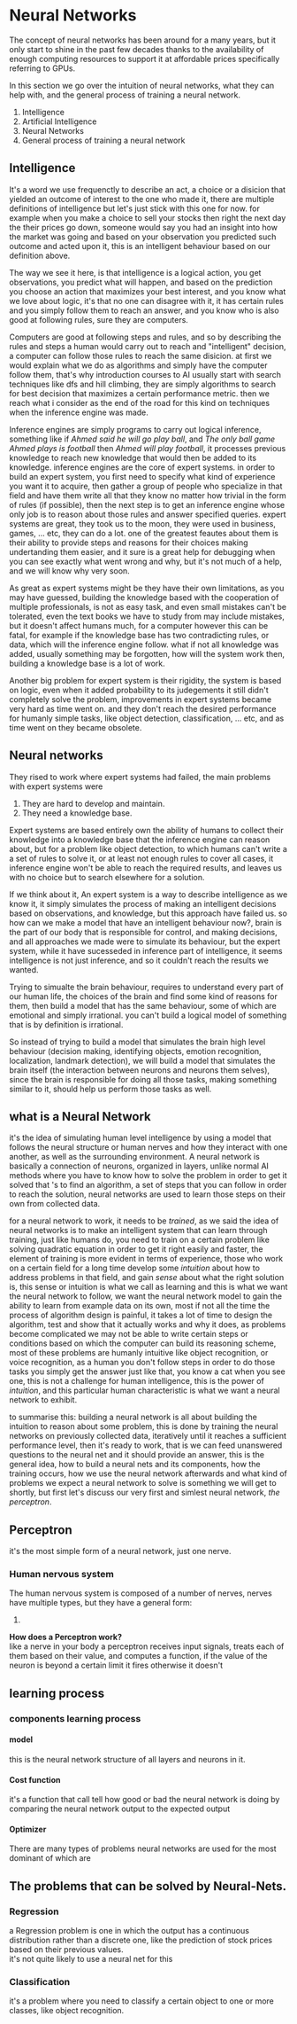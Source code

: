 # Neural Networks

The concept of neural networks has been around for a many years, but it only start to shine in the past few decades thanks to the availability of enough computing resources to support it at affordable prices specifically referring to GPUs.

In this section we go over the intuition of neural networks, what they can help with, and the general process of training a neural network.

1. Intelligence
2. Artificial Intelligence
3. Neural Networks
4. General process of training a neural network

## Intelligence

It's a word we use frequenctly to describe an act, a choice or a disicion that yielded an outcome of interest to the one who made it, there are multiple definitions of intelligence but let's just stick with this one for now. for example when you make a choice to sell your stocks then right the next day the their prices go down, someone would say you had an insight into how the market was going and based on your observation you predicted such outcome and acted upon it, this is an intelligent behaviour based on our definition above.  

The way we see it here, is that intelligence is a logical action, you get observations, you predict what will happen, and based on the prediction you choose an action that maximizes your best interest, and you know what we love about logic, it's that no one can disagree with it, it has certain rules and you simply follow them to reach an answer, and you know who is also good at following rules, sure they are computers.

Computers are good at following steps and rules, and so by describing the rules and steps a human would carry out to reach and "intelligent" decision, a computer can follow those rules to reach the same disicion. at first we would explain what we do as algorithms and simply have the computer follow them, that's why introduction courses to AI usually start with search techniques like dfs and hill climbing, they are simply algorithms to search for best decision that maximizes a certain performance metric. then we reach what i consider as the end of the road for this kind on techniques when the inference engine was made.

Inference engines are simply programs to carry out logical inference, something like if *Ahmed said he will go play ball*, and *The only ball game Ahmed plays is football* then *Ahmed will play football*, it processes previous knowledge to reach new knowledge that would then be added to its knowledge. inference engines are the core of expert systems. in order to build an expert system, you first need to specify what kind of experience you want it to acquire, then gather a group of people who specialize in that field and have them write all that they know no matter how trivial in the form of rules (if possible), then the next step is to get an inference engine whose only job is to reason about those rules and answer specified queries. expert systems are great, they took us to the moon, they were used in business, games, ... etc, they can do a lot. one of the greatest feautes about them is their ability to provide steps and reasons for their choices making undertanding them easier, and it sure is a great help for debugging when you can see exactly what went wrong and why, but it's not much of a help, and we will know why very soon.  

As great as expert systems might be they have their own limitations, as you may have guessed, building the knowledge based with the cooperation of multiple professionals, is not as easy task, and even small mistakes can't be tolerated, even the text books we have to study from may include mistakes, but it doesn't affect humans much, for a computer however this can be fatal, for example if the knowledge base has two contradicting rules, or data, which will the inference engine follow. what if not all knowledge was added, usually something may be forgotten, how will the system work then, building a knowledge base is a lot of work.

Another big problem for expert system is their rigidity, the system is based on logic, even when it added probability to its judegements it still didn't completely solve the problem, improvements in expert systems became very hard as time went on. and they don't reach the desired performance for humanly simple tasks, like object detection, classification, ... etc, and as time went on they became obsolete.

## Neural networks

They rised to work where expert systems had failed, the main problems with expert systems were

1. They are hard to develop and maintain.
2. They need a knowledge base.

Expert systems are based entirely own the ability of humans to collect their knowledge into a knowledge base that the inference engine can reason about, but for a problem like object detection, to which humans can't write a a set of rules to solve it, or at least not enough rules to cover all cases, it inference engine won't be able to reach the required results, and leaves us with no choice but to search elsewhere for a solution.

If we think about it, An expert system is a way to describe intelligence as we know it, it simply simulates the process of making an intelligent decisions based on observations, and knowledge, but this approach have failed us. so how can we make a model that have an intelligent behaviour now?, brain is the part of our body that is responsible for control, and making decisions, and all approaches we made were to simulate its behaviour, but the expert system, while it have sucesseded in inference part of intelligence, it seems intelligence is not just inference, and so it couldn't reach the results we wanted.

Trying to simualte the brain behaviour, requires to understand every part of our human life, the choices of the brain and find some kind of reasons for them, then build a model that has the same behaviour, some of which are emotional and simply irrational. you can't build a logical model of something that is by definition is irrational.  

So instead of trying to build a model that simulates the brain high level behaviour (decision making, identifying objects, emotion recognition, localization, landmark detection), we will build a model that simulates the brain itself (the interaction between neurons and neurons them selves), since the brain is responsible for doing all those tasks, making something similar to it, should help us perform those tasks as well.


## what is a Neural Network

it's the idea of simulating human level intelligence by using a model that follows the neural structure or 
human nerves and how they interact with one another, as well as the surrounding environment.
A neural network is basically a connection of neurons, organized in layers, unlike normal AI methods where
you have to know how to solve the problem in order to get it solved that 's to find an algorithm, a set of 
steps that you can follow in order to reach the solution, neural networks are used to learn those steps on 
their own from collected data.  

for a neural network to work, it needs to be *trained*, as we said the idea of neural networks is to make an
intelligent system that can learn through training, just like humans do, you need to train on a certain
problem like solving quadratic equation in order to get it right easily and faster, the element of training
is more evident in terms of experience, those who work on a certain field for a long time develop some
*intuition* about how to address problems in that field, and gain *sense* about what the right solution is,
this sense or intuition is what we call as learning and this is what we want the neural network to follow,
we want the neural network model to gain the ability to learn from example data on its own, most if not all 
the time the process of algorithm design is painful, it takes a lot of time to design the algorithm, test and
show that it actually works and why it does, as problems become complicated we may not be able to write 
certain steps or conditions based on which the computer can build its reasoning scheme, most of these problems 
are humanly intuitive like object recognition, or voice recognition, as a human you don't follow steps in 
order to do those tasks you simply get the answer just like that, you know a cat when you see one, this is 
not a challenge for human intelligence, this is the power of *intuition*, and this particular human 
characteristic is what we want a neural network to exhibit.  

to summarise this: building a neural network is all about building the intuition to reason about some problem,
this is done by training the neural networks on previously collected data, iteratively until it reaches a 
sufficient performance level, then it's ready to work, that is we can feed unanswered questions to the neural 
net and it should provide an answer, this is the general idea, how to build a neural nets and its components, 
how the training occurs, how we use the neural network afterwards and what kind of problems we expect a neural
network to solve is something we will get to shortly, but first let's discuss our very first and simlest neural network, *the perceptron*.

## Perceptron

it's the most simple form of a neural network, just one nerve.  

### Human nervous system

The human nervous system is composed of a number of nerves, nerves have multiple types, but they have a general form:  

1. 


**How does a Perceptron work?**  
like a nerve in your body a perceptron receives input signals, treats each of them based on their value, and
computes a function, if the value of the neuron is beyond a certain limit it fires otherwise it doesn't 

## learning process

### components learning process

#### model

this is the neural network structure of all layers and neurons in it.

#### Cost function

it's a function that call tell how good or bad the neural network is doing by comparing the neural network output to the expected output

#### Optimizer


There are many types of problems neural networks are used for the most dominant of which are  

## The problems that can be solved by Neural-Nets.

### Regression

a Regression problem is one in which the output has a continuous distribution rather than a discrete one, 
like the prediction of stock prices based on their previous values.  
it's not quite likely to use a neural net for this

### Classification

it's a problem where you need to classify a certain object to one or more classes, like object recognition.